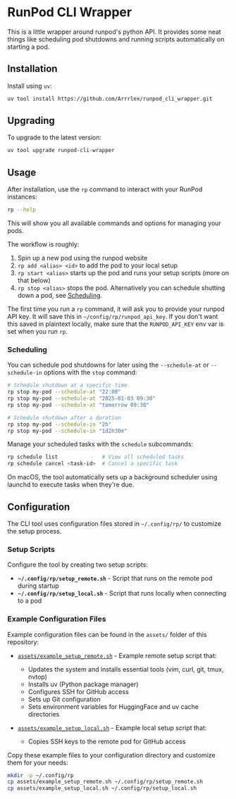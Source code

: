 # RunPod CLI Wrapper

This is a little wrapper around runpod's python API. It provides some neat things like scheduling pod shutdowns and running scripts automatically on starting a pod.

## Installation

Install using `uv`:

```bash
uv tool install https://github.com/Arrrlex/runpod_cli_wrapper.git
```

## Upgrading

To upgrade to the latest version:

```bash
uv tool upgrade runpod-cli-wrapper
```

## Usage

After installation, use the `rp` command to interact with your RunPod instances:

```bash
rp --help
```

This will show you all available commands and options for managing your pods.

The workflow is roughly:

1. Spin up a new pod using the runpod website
2. `rp add <alias> <id>` to add the pod to your local setup
3. `rp start <alias>` starts up the pod and runs your setup scripts (more on that below)
4. `rp stop <alias>` stops the pod. Alternatively you can schedule shutting down a pod, see [Scheduling](#scheduling).

The first time you run a `rp` command, it will ask you to provide your runpod API key. It will save this in `~/config/rp/runpod_api_key`. If you don't want this saved in plaintext locally, make sure that the `RUNPOD_API_KEY` env var is set when you run `rp`.

### Scheduling

You can schedule pod shutdowns for later using the `--schedule-at` or `--schedule-in` options with the `stop` command:

```bash
# Schedule shutdown at a specific time
rp stop my-pod --schedule-at "22:00"
rp stop my-pod --schedule-at "2025-01-03 09:30"
rp stop my-pod --schedule-at "tomorrow 09:30"

# Schedule shutdown after a duration
rp stop my-pod --schedule-in "2h"
rp stop my-pod --schedule-in "1d2h30m"
```

Manage your scheduled tasks with the `schedule` subcommands:

```bash
rp schedule list              # View all scheduled tasks
rp schedule cancel <task-id>  # Cancel a specific task
```

On macOS, the tool automatically sets up a background scheduler using launchd to execute tasks when they're due.

## Configuration

The CLI tool uses configuration files stored in `~/.config/rp/` to customize the setup process.

### Setup Scripts

Configure the tool by creating two setup scripts:

- **`~/.config/rp/setup_remote.sh`** - Script that runs on the remote pod during startup
- **`~/.config/rp/setup_local.sh`** - Script that runs locally when connecting to a pod

### Example Configuration Files

Example configuration files can be found in the `assets/` folder of this repository:

- [`assets/example_setup_remote.sh`](assets/example_setup_remote.sh) - Example remote setup script that:
  - Updates the system and installs essential tools (vim, curl, git, tmux, nvtop)
  - Installs uv (Python package manager)
  - Configures SSH for GitHub access
  - Sets up Git configuration
  - Sets environment variables for HuggingFace and uv cache directories

- [`assets/example_setup_local.sh`](assets/example_setup_local.sh) - Example local setup script that:
  - Copies SSH keys to the remote pod for GitHub access

Copy these example files to your configuration directory and customize them for your needs:

```bash
mkdir -p ~/.config/rp
cp assets/example_setup_remote.sh ~/.config/rp/setup_remote.sh
cp assets/example_setup_local.sh ~/.config/rp/setup_local.sh
```
